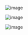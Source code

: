 ![image](https://user-images.githubusercontent.com/20209497/116797179-70491f00-aaa8-11eb-8520-d39948aaa20f.png)

![image](https://user-images.githubusercontent.com/20209497/116797171-58719b00-aaa8-11eb-8fb7-b2e57791e291.png)

![image](https://user-images.githubusercontent.com/20209497/116797583-d20b8800-aaac-11eb-9305-9756f0997385.png)
